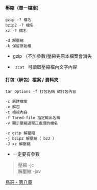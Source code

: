 #### 壓縮（單一檔案）  
```  
gzip -? 檔名  
bzip2 -? 檔名  
xz -? 檔名  

-d 解壓縮  
-k 保留原始檔
```  
* gzip （不加參數)壓縮完原本檔案會消失  

* ```  zcat  ```  可讀取壓縮檔內文字內容

#### 打包（解包）檔案 / 資料夾  
```  
tar Options -f 打包名稱 欲打包內容  

-c 新建檔案
-x 解包
-t 檢視內容  
-f Tared-file 指定輸出名稱  
-v 顯示壓縮過程正處理的檔名  

-z gzip 解壓縮  
-j bzip2 解壓縮（ bz2 ）  
-J xz 解壓縮  
```  

* 一定要有參數  
> 壓縮 -jc   
> 解壓縮 -jxv

[鳥哥 - 第八章](http://linux.vbird.org/linux_basic/0240tarcompress.php)  
